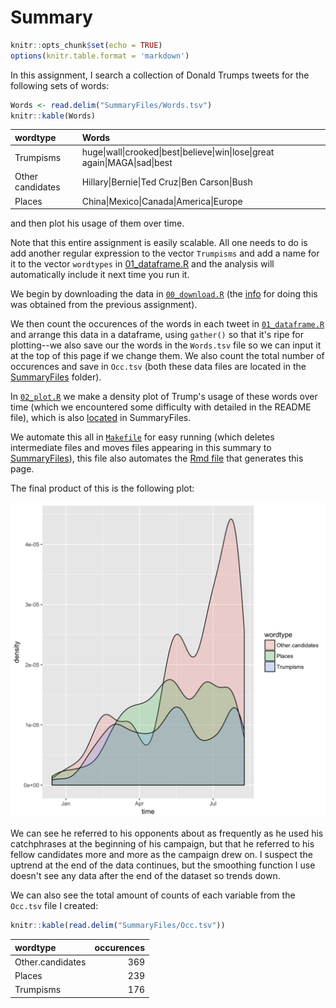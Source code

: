# Summary


```r
knitr::opts_chunk$set(echo = TRUE)
options(knitr.table.format = 'markdown')
```

In this assignment, I search a collection of Donald Trumps tweets for the following sets of words:


```r
Words <- read.delim("SummaryFiles/Words.tsv")
knitr::kable(Words)
```



|wordtype         |Words                                                                                                               |
|:----------------|:-------------------------------------------------------------------------------------------------------------------|
|Trumpisms        |huge&#124;wall&#124;crooked&#124;best&#124;believe&#124;win&#124;lose&#124;great again&#124;MAGA&#124;sad&#124;best |
|Other candidates |Hillary&#124;Bernie&#124;Ted Cruz&#124;Ben Carson&#124;Bush                                                         |
|Places           |China&#124;Mexico&#124;Canada&#124;America&#124;Europe                                                              |

and then plot his usage of them over time.

Note that this entire assignment is easily scalable. All one needs to do is add another regular expression to the vector `Trumpisms` and add a name for it to the vector `wordtypes` in [01_dataframe.R](https://github.com/arsbar24/STAT545-hw-barton-alistair/blob/master/hw07/MakeFiles/01_dataframe.R) and the analysis will automatically include it next time you run it.

We begin by downloading the data in [`00_download.R`](https://github.com/arsbar24/STAT545-hw-barton-alistair/blob/master/hw07/MakeFiles/00_download.R) (the [info](https://jennybc.github.io/purrr-tutorial/ls08_trump-tweets.html) for doing this was obtained from the previous assignment). 

We then count the occurences of the words in each tweet in [`01_dataframe.R`](https://github.com/arsbar24/STAT545-hw-barton-alistair/blob/master/hw07/MakeFiles/01_dataframe.R) and arrange this data in a dataframe, using `gather()` so that it's ripe for plotting--we also save our the words in the `Words.tsv` file so we can input it at the top of this page if we change them. We also count the total number of occurences and save in `Occ.tsv` (both these data files are located in the [SummaryFiles](https://github.com/arsbar24/STAT545-hw-barton-alistair/blob/master/hw07/SummaryFiles/) folder).

In [`02_plot.R`](https://github.com/arsbar24/STAT545-hw-barton-alistair/blob/master/hw07/MakeFiles/02_plot.R) we make a density plot of Trump's usage of these words over time (which we encountered some difficulty with detailed in the README file), which is also [located](https://github.com/arsbar24/STAT545-hw-barton-alistair/blob/master/hw07/SummaryFiles/tweet_freq.png) in SummaryFiles. 

We automate this all in [`Makefile`](https://github.com/arsbar24/STAT545-hw-barton-alistair/blob/master/hw07/Makefile) for easy running (which deletes intermediate files and moves files appearing in this summary to [SummaryFiles](https://github.com/arsbar24/STAT545-hw-barton-alistair/blob/master/hw07/SummaryFiles/)), this file also automates the [Rmd file](https://github.com/arsbar24/STAT545-hw-barton-alistair/blob/master/hw07/Summary.Rmd) that generates this page.

The final product of this is the following plot:

![](SummaryFiles/tweet_freq.png)

We can see he referred to his opponents about as frequently as he used his catchphrases at the beginning of his campaign, but that he referred to his fellow candidates more and more as the campaign drew on. I suspect the uptrend at the end of the data continues, but the smoothing function I use doesn't see any data after the end of the dataset so trends down.

We can also see the total amount of counts of each variable from the `Occ.tsv` file I created:

```r
knitr::kable(read.delim("SummaryFiles/Occ.tsv"))
```



|wordtype         | occurences|
|:----------------|----------:|
|Other.candidates |        369|
|Places           |        239|
|Trumpisms        |        176|







